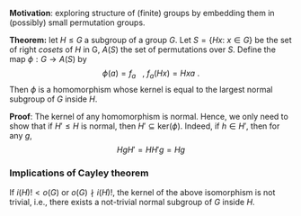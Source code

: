 

**Motivation**: exploring structure of (finite) groups by embedding them in (possibly) small permutation groups. 

**Theorem:** let $H \le G$ a subgroup of a group $G$. Let $S=\{Hx:~x \in G\}$ be the set of right *cosets* of $H$ in G, $A(S)$ the set of permutations over $S$. Define the map $\phi: G \rightarrow A(S)$ by
  $$
 \phi(a) = f_a~~~,~f_a(Hx)=Hxa~.
 $$
Then $\phi$ is a homomorphism whose kernel is equal to the largest normal subgroup of $G$ inside $H$.

**Proof**: The kernel of any homomorphism is normal. Hence, we only need to show that if $H'\le H$ is normal, then $H' \subseteq \mathrm{ker}(\phi)$. Indeed, if $h \in H'$, then for any $g$, 
$$
HgH' = HH'g = Hg 
$$
 
### Implications of Cayley theorem

If $i(H)!<o(G)$ or $o(G) \nmid i(H)!$, the kernel of the above isomorphism is not trivial, i.e., there exists a not-trivial normal subgroup of $G$ inside $H$. 




